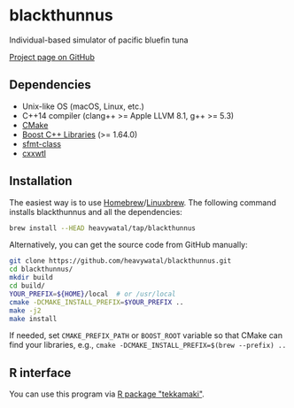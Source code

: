 # blackthunnus

Individual-based simulator of pacific bluefin tuna

[Project page on GitHub](https://github.com/heavywatal/blackthunnus)


## Dependencies

- Unix-like OS (macOS, Linux, etc.)
- C++14 compiler (clang++ >= Apple LLVM 8.1, g++ >= 5.3)
- [CMake](https://cmake.org/)
- [Boost C++ Libraries](http://www.boost.org/) (>= 1.64.0)
- [sfmt-class](https://github.com/heavywatal/sfmt-class)
- [cxxwtl](https://github.com/heavywatal/cxxwtl)


## Installation

The easiest way is to use [Homebrew](https://brew.sh/)/[Linuxbrew](http://linuxbrew.sh/).
The following command installs blackthunnus and all the dependencies:
```sh
brew install --HEAD heavywatal/tap/blackthunnus
```

Alternatively, you can get the source code from GitHub manually:
```sh
git clone https://github.com/heavywatal/blackthunnus.git
cd blackthunnus/
mkdir build
cd build/
YOUR_PREFIX=${HOME}/local  # or /usr/local
cmake -DCMAKE_INSTALL_PREFIX=$YOUR_PREFIX ..
make -j2
make install
```

If needed, set `CMAKE_PREFIX_PATH` or `BOOST_ROOT` variable so that CMake can find your libraries,
e.g., `cmake -DCMAKE_INSTALL_PREFIX=$(brew --prefix) ..`

## R interface

You can use this program via [R package "tekkamaki"](https://github.com/heavywatal/blackthunnus/tree/master/r).
